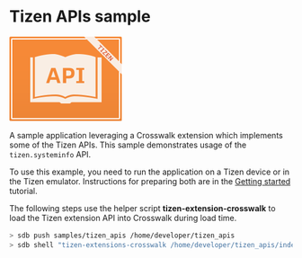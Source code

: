 # Tizen APIs sample

<img class='sample-thumb' src='assets/sampapp-icon-api.png'>

A sample application leveraging a Crosswalk extension which implements
some of the Tizen APIs. This sample demonstrates usage of the
`tizen.systeminfo` API.

To use this example, you need to run the application on a Tizen device
or in the Tizen emulator. Instructions for preparing both are in
the [Getting started](#documentation/getting_started) tutorial.

The following steps use the helper script **tizen-extension-crosswalk**
to load the Tizen extension API into Crosswalk during load time.

```sh
> sdb push samples/tizen_apis /home/developer/tizen_apis
> sdb shell "tizen-extensions-crosswalk /home/developer/tizen_apis/index.html"
```
